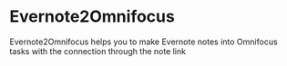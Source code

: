 Evernote2Omnifocus
==================

Evernote2Omnifocus helps you to make Evernote notes into Omnifocus tasks with the connection through the note link
